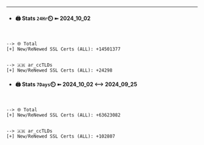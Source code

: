 

---
- #### 🖨️ **Stats** `24Hr`⏲️ ➼ 2024_10_02
```console


--> 🌐 Total
[+] New/ReNewed SSL Certs (ALL): +14501377


--> 🇦🇷 ar_ccTLDs
[+] New/ReNewed SSL Certs (ALL): +24298

```

- #### 🖨️ **Stats** `7Days`⏲️ ➼ 2024_10_02 <--> 2024_09_25
```console


--> 🌐 Total
[+] New/ReNewed SSL Certs (ALL): +63623082


--> 🇦🇷 ar_ccTLDs
[+] New/ReNewed SSL Certs (ALL): +102807

```

